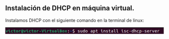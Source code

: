 ## Instalación de DHCP en máquina virtual.

Instalamos DHCP con el siguiente comando en la terminal de linux:


![alt text](<images\Captura de pantalla 2024-05-16 184312.png>)

  